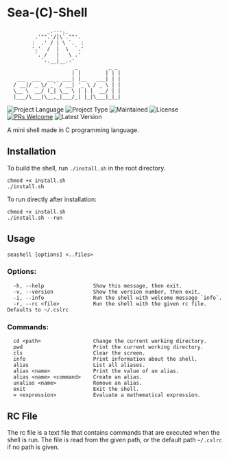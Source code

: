 # Sea-(C)-Shell

```
             _.---._
         .'"".'/|\`.""'.
        :  .' / | \ `.  :
        '.'  /  |  \  `.'
         `. /   |   \ .'
           `-.__|__.-'
                      _          _ _
                     | |        | | |
   ___  ___  __ _ ___| |__   ___| | |
  / __|/ _ \/ _` / __| '_ \ / _ \ | |
  \__ \  __/ (_| \__ \ | | |  __/ | |
  |___/\___|\__,_|___/_| |_|\___|_|_|
```

![Project Language](https://img.shields.io/static/v1?label=language&message=C&color=blue)
![Project Type](https://img.shields.io/static/v1?label=type&message=application&color=red)
![Maintained](https://img.shields.io/static/v1?label=maintained&message=yes&color=green)
![License](https://img.shields.io/static/v1?label=license&message=MIT&color=orange)
[![PRs Welcome](https://img.shields.io/badge/PRs-welcome-brightgreen.svg)](https://github.com/hind-sagar-biswas/c-mini/pulls)
![Latest Version](https://img.shields.io/static/v1?label=latest-version&message=v0.5.1&color=yellow)
<!--![Stable Version](https://img.shields.io/static/v1?label=stable-version&message=v0.4.2&color=brightgreen)-->

A mini shell made in C programming language.

## Installation

To build the shell, run `./install.sh` in the root directory.

```
chmod +x install.sh
./install.sh
```

To run directly after installation:

```
chmod +x install.sh
./install.sh --run
```

## Usage

```
seashell [options] <..files>
```

### Options:

      -h, --help                Show this message, then exit.
      -v, --version             Show the version number, then exit.
      -i, --info                Run the shell with welcome message `info`.
      -r, --rc <file>           Run the shell with the given rc file. Defaults to ~/.cslrc

### Commands:

      cd <path>                 Change the current working directory.
      pwd                       Print the current working directory.
      cls                       Clear the screen.
      info                      Print information about the shell.
      alias                     List all aliases.
      alias <name>              Print the value of an alias.
      alias <name> <command>    Create an alias.
      unalias <name>            Remove an alias.
      exit                      Exit the shell.
      = <expression>            Evaluate a mathematical expression.
 
## RC File

The rc file is a text file that contains commands that are executed when the shell is run. The file is read from the given path, or the default path `~/.cslrc` if no path is given.
